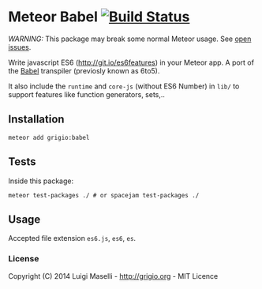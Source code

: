 # Meteor Babel [![Build Status](https://travis-ci.org/grigio/meteor-babel.svg?branch=master)](https://travis-ci.org/grigio/meteor-babel)

*WARNING:* This package may break some normal Meteor usage. See [open issues](https://github.com/grigio/meteor-babel/issues?q=is%3Aopen).

Write javascript ES6 (http://git.io/es6features) in your Meteor app. A port of the [Babel](https://babeljs.io) transpiler (previosly known as 6to5).

It also include the `runtime` and `core-js` (without ES6 Number) in `lib/` to support features like function generators, sets,..
 
## Installation
 
```
meteor add grigio:babel
```

## Tests

Inside this package:

```
meteor test-packages ./ # or spacejam test-packages ./
```

## Usage
 
Accepted file extension `es6.js`, `es6`, `es`.

### License

Copyright (C) 2014 Luigi Maselli - http://grigio.org - MIT Licence
